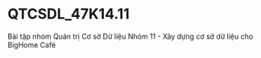 # QTCSDL_47K14.11
Bài tập nhóm Quản trị Cơ sở Dữ liệu Nhóm 11 - Xây dựng cơ sở dữ liệu cho BigHome Café
